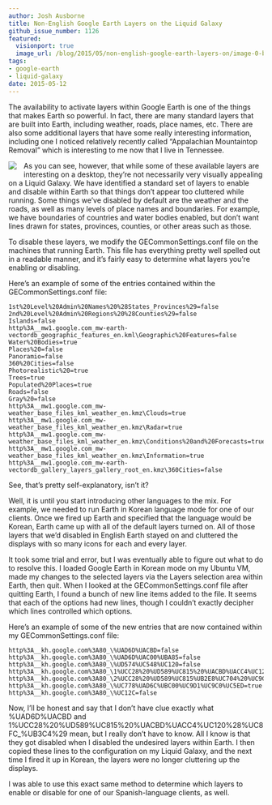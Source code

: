 ```yaml
---
author: Josh Ausborne
title: Non-English Google Earth Layers on the Liquid Galaxy
github_issue_number: 1126
featured:
  visionport: true
  image_url: /blog/2015/05/non-english-google-earth-layers-on/image-0-big.png
tags:
- google-earth
- liquid-galaxy
date: 2015-05-12
---
```


The availability to activate layers within Google Earth is one of the things that makes Earth so powerful.  In fact, there are many standard layers that are built into Earth, including weather, roads, place names, etc.  There are also some additional layers that have some really interesting information, including one I noticed relatively recently called “Appalachian Mountaintop Removal” which is interesting to me now that I live in Tennessee.

<div class="separator" style="clear: both; text-align: center;"><a href="/blog/2015/05/non-english-google-earth-layers-on/image-0-big.png" imageanchor="1" style="clear: left; float: left; margin-bottom: 1em; margin-right: 1em;"><img border="0" src="/blog/2015/05/non-english-google-earth-layers-on/image-0.png"/></a></div>

As you can see, however, that while some of these available layers are interesting on a desktop, they’re not necessarily very visually appealing on a Liquid Galaxy.  We have identified a standard set of layers to enable and disable within Earth so that things don’t appear too cluttered while running.  Some things we’ve disabled by default are the weather and the roads, as well as many levels of place names and boundaries.  For example, we have boundaries of countries and water bodies enabled, but don’t want lines drawn for states, provinces, counties, or other areas such as those.

To disable these layers, we modify the GECommonSettings.conf file on the machines that running Earth.  This file has everything pretty well spelled out in a readable manner, and it’s fairly easy to determine what layers you’re enabling or disabling.

Here’s an example of some of the entries contained within the GECommonSettings.conf file:

```plain
1st%20Level%20Admin%20Names%20%28States_Provinces%29=false
2nd%20Level%20Admin%20Regions%20%28Counties%29=false
Islands=false
http%3A__mw1.google.com_mw-earth-vectordb_geographic_features_en.kml\Geographic%20Features=false
Water%20Bodies=true
Places%20=false
Panoramio=false
360%20Cities=false
Photorealistic%20=true
Trees=true
Populated%20Places=true
Roads=false
Gray%20=false
http%3A__mw1.google.com_mw-weather_base_files_kml_weather_en.kmz\Clouds=true
http%3A__mw1.google.com_mw-weather_base_files_kml_weather_en.kmz\Radar=true
http%3A__mw1.google.com_mw-weather_base_files_kml_weather_en.kmz\Conditions%20and%20Forecasts=true
http%3A__mw1.google.com_mw-weather_base_files_kml_weather_en.kmz\Information=true
http%3A__mw1.google.com_mw-earth-vectordb_gallery_layers_gallery_root_en.kmz\360Cities=false
```

See, that’s pretty self-explanatory, isn’t it?

Well, it is until you start introducing other languages to the mix.  For example, we needed to run Earth in Korean language mode for one of our clients.  Once we fired up Earth and specified that the language would be Korean, Earth came up with all of the default layers turned on.  All of those layers that we’d disabled in English Earth stayed on and cluttered the displays with so many icons for each and every layer.

It took some trial and error, but I was eventually able to figure out what to do to resolve this.  I loaded Google Earth in Korean mode on my Ubuntu VM, made my changes to the selected layers via the Layers selection area within Earth, then quit.  When I looked at the GECommonSettings.conf file after quitting Earth, I found a bunch of new line items added to the file.  It seems that each of the options had new lines, though I couldn’t exactly decipher which lines controlled which options.

Here’s an example of some of the new entries that are now contained within my GECommonSettings.conf file:

```plain
http%3A__kh.google.com%3A80_\%UAD6D%UACBD=false
http%3A__kh.google.com%3A80_\%UAD6D%UAC00%UBA85=false
http%3A__kh.google.com%3A80_\%UD574%UC548%UC120=false
http%3A__kh.google.com%3A80_\1%UCC28%20%UD589%UC815%20%UACBD%UACC4%UC120%28%UC8FC_%UB3C4%29=false
http%3A__kh.google.com%3A80_\2%UCC28%20%UD589%UC815%UB2E8%UC704%20%UC9C0%UC5ED%28%UAD70%29=false
http%3A__kh.google.com%3A80_\%UC778%UAD6C%UBC00%UC9D1%UC9C0%UC5ED=true
http%3A__kh.google.com%3A80_\%UC12C=false
```

Now, I’ll be honest and say that I don’t have clue exactly what %UAD6D%UACBD and 1%UCC28%20%UD589%UC815%20%UACBD%UACC4%UC120%28%UC8FC_%UB3C4%29 mean, but I really don’t have to know.  All I know is that they got disabled when I disabled the undesired layers within Earth.  I then copied these lines to the configuration on my Liquid Galaxy, and the next time I fired it up in Korean, the layers were no longer cluttering up the displays.

I was able to use this exact same method to determine which layers to enable or disable for one of our Spanish-language clients, as well.
